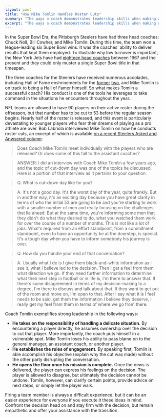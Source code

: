 ```yaml
---
layout: post
title: "How Mike Tomlin Handles Roster Cuts"
summary: "The ways a coach demonstrates leadership skills when making a difficult decision."
excerpt: "The ways a coach demonstrates leadership skills when making a difficult decision."
---
```


In the Super Bowl Era, the Pittsburgh Steelers have had three head coaches: Chuck Noll, Bill Cowher, and Mike Tomlin. During this time, the team won a league-leading six Super Bowl wins. It was the coaches' ability to deliver results that kept them employed. To illustrate why low turnover is important, the New York Jets have had [eighteen head coaches](https://en.wikipedia.org/wiki/List_of_New_York_Jets_head_coaches) between 1967 and the present and they could only muster a single Super Bowl title in that timespan.

The three coaches for the Steelers have received numerous accolades, including Hall of Fame enshrinements for the [former](https://www.profootballhof.com/players/chuck-noll/) [two](https://www.profootballhof.com/players/bill-cowher/), and Mike Tomlin is on track to being a Hall of Famer himself. So what makes Tomlin a successful coach? His conduct is one of the tools he leverages to take command in the situations he encounters throughout the year.

NFL teams are allowed to have 90 players on their active roster during the offseason, but that number has to be cut to 53 before the regular season begins. Nearly half of the roster is released, and this event is particularly devastating to younger players who fear their dreams of playing as a pro athlete are over. Bob Labriola interviewed Mike Tomlin on how he conducts roster cuts, an excerpt of which is available [on a recent Steelers Asked and Anwsered column](https://www.steelers.com/news/asked-and-answered-sept-2):

> Does Coach Mike Tomlin meet individually with the players who are released? Or does some of this fall to the assistant coaches?

> ANSWER: I did an interview with Coach Mike Tomlin a few years ago, and the topic of cut-down day was one of the topics he discussed. Here is a portion of that interview as it pertains to your question:

> Q. What is cut-down day like for you?

> A. It's not a good day. It's the worst day of the year, quite frankly. But in another way, it's an exciting day because you have great clarity in terms of who the initial 53 are going to be and you're starting to work with a smaller number of men and really focusing on the challenges that lie ahead. But at the same time, you're informing some men that they didn't do what they desired to do, what you watched them work for over the course of a number of months. This is not like a lot of jobs. What's required from an effort standpoint, from a commitment standpoint, even to have an opportunity be at the doorstep, is special. It's a tough day when you have to inform somebody his journey is over.

> Q. How do you handle your end of that conversation?

> A. Usually what I do is I give them black-and-white information as I see it, what I believe led to the decision. Then I get a feel from them what direction we go. If they need further information to determine what their next step in football or in life is, I'm there to answer that. If there's some disagreement in terms of my decision-making to a degree, I'm there to discuss and talk about that. If they want to get out of the room and move on, I'm open to that. After I say what it is I feel needs to be said, get them the information I believe they deserve, I really get my feel from them in terms of where we go from there.

Coach Tomlin exemplifies strong leadership in the following ways:

- **He takes on the responsibility of handling a delicate situation.** By encountering a player directly, he assumes ownership over the decision to cut that player. More importantly, the coach puts himself in a vulnerable spot. Mike Tomlin loses his ability to pass blame on to the general manager, an assistant coach, or another player.
- **He establishes the rules of engagement.** By speaking first, Tomlin is able accomplish his objective (explain why the cut was made) without the other party disrupting the conversation.
- **He opens the floor once his mission is complete.** Once the news is delivered, the player can express his feelings on the decision. The player is allowed to disagree, but ultimately the decision cannot be undone. Tomlin, however, can clarify certain points, provide advice on next steps, or simply let the player walk.

Firing a team member is always a difficult experience, but it can be an easier experience for everyone if you execute it these ideas in mind. Confront the decision head on and stay firm with the decision, but remain empathetic and offer your assistance with the transition.
